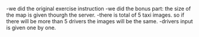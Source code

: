 -we did the original exercise instruction
-we did the bonus part: the size of the map is given thourgh the server.
-there is total of 5 taxi images. so if there will be more than 5 drivers the images will be the same.
-drivers input is given one by one.

